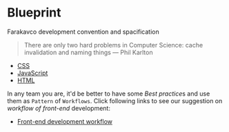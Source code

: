 # Blueprint
 Farakavco development convention and spacification

> There are only two hard problems in Computer Science: cache invalidation and naming things — Phil Karlton

 * [CSS](https://github.com/farakavco/blueprint/tree/master/css)
 * [JavaScript](https://github.com/farakavco/blueprint/tree/master/javascript)
 * [HTML](https://github.com/farakavco/blueprint/tree/master/html)
 
In any team you are, it'd be better to have some *Best practice*s and use them as `Pattern` of `Workflows`. Click following links to see our suggestion on *workflow of front-end* development:
 * [Front-end development workflow](https://github.com/farakavco/blueprint/tree/master/workflow/front-end)
